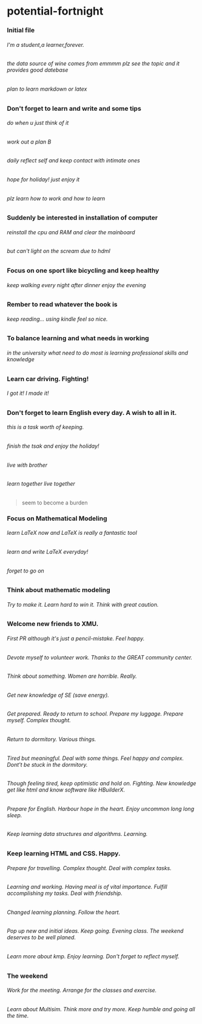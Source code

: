 # potential-fortnight
### Initial file
###### I'm a student,a learner,forever.
###### the data source of wine comes from emmmm plz see the topic and it provides good datebase
###### plan to learn markdown or latex

### Don't forget to learn and write and some tips
###### do when u just think of it
###### work out a plan B
###### daily reflect self and keep contact with intimate ones
###### hope for holiday! just enjoy it
###### plz learn how to work and how to learn
### Suddenly be interested in installation of computer
###### reinstall the cpu and RAM and clear the mainboard
###### but can't light on the scream due to hdml

### Focus on one sport like bicycling and keep healthy
###### keep walking every night after dinner enjoy the evening
### Rember to read whatever the book is
###### keep reading... using kindle feel so nice. 
### To balance learning and what needs in working
###### in the university what need to do most is learning professional skills and knowledge

### Learn car driving. Fighting!
###### I got it! I made it!
### Don't forget to learn English every day.  A wish to all in it. 
###### this is a task worth of keeping.
###### finish the tsak and enjoy the holiday!
###### live with brother
###### learn together live together
> seem to become a  burden

### Focus on Mathematical Modeling
###### learn LaTeX now and LaTeX is really a fantastic tool
###### learn and write LaTeX everyday!
###### forget to go on
### Think about mathematic modeling
###### Try to make it. Learn hard to win it. Think with great caution. 

### Welcome new friends to XMU. 
###### First PR although it's just a pencil-mistake. Feel happy. 
###### Devote myself to volunteer work. Thanks to the GREAT community center. 
###### Think about something. Women are horrible. Really. 
###### Get new knowledge of SE (save energy). 
###### Get prepared. Ready to return to school. Prepare my luggage. Prepare myself. Complex thought. 
###### Return to dormitory. Various things. 
###### Tired but meaningful. Deal with some things. Feel happy and complex. Dont't be stuck in the dormitory. 
###### Though feeling tired, keep optimistic and hold on. Fighting. New knowledge get like html and know software like HBuilderX. 
###### Prepare for English. Harbour hope in the heart. Enjoy uncommon long long sleep. 
###### Keep learning data structures and algorithms. Learning. 

### Keep learning HTML and CSS. Happy. 
###### Prepare for travelling. Complex thought. Deal with complex tasks. 
###### Learning and working. Having meal is of vital importance. Fulfill accomplishing my tasks. Deal with friendship. 
###### Changed learning planning. Follow the heart. 
###### Pop up new and initial ideas. Keep going. Evening class. The weekend deserves to be well planed. 
###### Learn more about kmp. Enjoy learning. Don't forget to reflect myself. 

### The weekend
###### Work for the meeting. Arrange for the classes and exercise. 
###### Learn about Multisim. Think more and try more. Keep humble and going all the time. 
